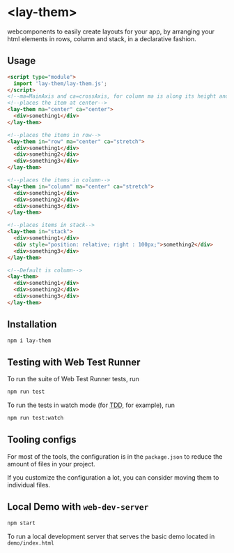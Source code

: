 # \<lay-them>
webcomponents to easily create layouts for your app, by arranging your html elements in rows, column and stack, in a declarative fashion.

## Usage
```html
<script type="module">
  import 'lay-them/lay-them.js';
</script>
<!--ma=MainAxis and ca=crossAxis, for column ma is along its height and ca is along its width, for row ma is along its width and ca is along its height-->
<!--places the item at center-->
<lay-them ma="center" ca="center">
  <div>something1</div>
</lay-them>

<!--places the items in row-->
<lay-them in="row" ma="center" ca="stretch">
  <div>something1</div>
  <div>something2</div>
  <div>something3</div>
</lay-them>

<!--places the items in column-->
<lay-them in="column" ma="center" ca="stretch">
  <div>something1</div>
  <div>something2</div>
  <div>something3</div>
</lay-them>

<!--places items in stack-->
<lay-them in="stack">
  <div>something1</div>
  <div style="position: relative; right : 100px;">something2</div>
  <div>something3</div>
</lay-them>

<!--Default is column-->
<lay-them>
  <div>something1</div>
  <div>something2</div>
  <div>something3</div>
</lay-them>

```
## Installation
```bash
npm i lay-them
```

## Testing with Web Test Runner
To run the suite of Web Test Runner tests, run
```bash
npm run test
```

To run the tests in watch mode (for <abbr title="test driven development">TDD</abbr>, for example), run

```bash
npm run test:watch
```


## Tooling configs

For most of the tools, the configuration is in the `package.json` to reduce the amount of files in your project.

If you customize the configuration a lot, you can consider moving them to individual files.

## Local Demo with `web-dev-server`
```bash
npm start
```
To run a local development server that serves the basic demo located in `demo/index.html`
